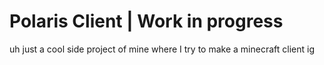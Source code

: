 # Polaris Client | Work in progress

uh just a cool side project of mine where I try to make a minecraft client ig
